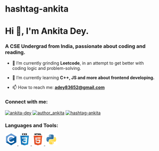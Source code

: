 # hashtag-ankita
 
<h1 align="left">Hi 👋, I'm Ankita Dey.</h1>
<h3 align="left">A CSE Undergrad from India, passionate about coding and reading.</h3>

- 🔭 I’m currently grinding **Leetcode**, in an attempt to get better with coding logic and problem-solving.

- 🌱 I’m currently learning **C++, JS and more about frontend developing.**

- 📫 How to reach me: **adey83652@gmail.com**

<h3 align="left">Connect with me:</h3>
<p align="left">
<a href="https://www.linkedin.com/in/ankita-dey-8a652b1ba" target="blank"><img align="center" src="https://raw.githubusercontent.com/rahuldkjain/github-profile-readme-generator/master/src/images/icons/Social/linked-in-alt.svg" alt="ankita-dey" height="30" width="40" /></a>
<a href="https://instagram.com/author_ankita" target="blank"><img align="center" src="https://raw.githubusercontent.com/rahuldkjain/github-profile-readme-generator/master/src/images/icons/Social/instagram.svg" alt="author_ankita" height="30" width="40" /></a>
<a href="https://www.leetcode.com/hashtag-ankita" target="blank"><img align="center" src="https://raw.githubusercontent.com/rahuldkjain/github-profile-readme-generator/master/src/images/icons/Social/leet-code.svg" alt="hashtag-ankita" height="30" width="40" /></a>
</p>

<h3 align="left">Languages and Tools:</h3>
<p align="left"> <a href="https://www.cprogramming.com/" target="_blank" rel="noreferrer"> <img src="https://raw.githubusercontent.com/devicons/devicon/master/icons/c/c-original.svg" alt="c" width="40" height="40"/> </a> <a href="https://www.w3schools.com/css/" target="_blank" rel="noreferrer"> <img src="https://raw.githubusercontent.com/devicons/devicon/master/icons/css3/css3-original-wordmark.svg" alt="css3" width="40" height="40"/> </a> <a href="https://www.w3.org/html/" target="_blank" rel="noreferrer"> <img src="https://raw.githubusercontent.com/devicons/devicon/master/icons/html5/html5-original-wordmark.svg" alt="html5" width="40" height="40"/> </a> <a href="https://www.python.org" target="_blank" rel="noreferrer"> <img src="https://raw.githubusercontent.com/devicons/devicon/master/icons/python/python-original.svg" alt="python" width="40" height="40"/> </a> </p>
